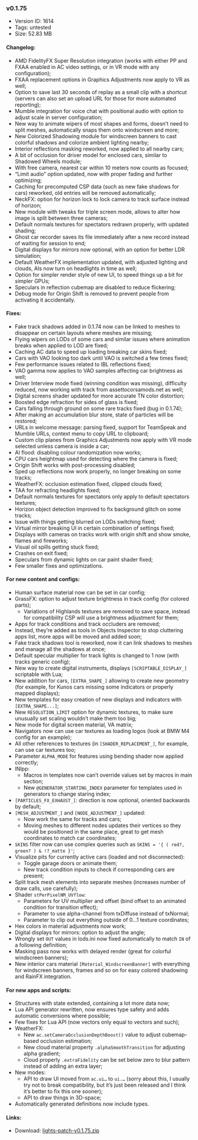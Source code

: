 ### v0.1.75

*   Version ID: 1614
*   Tags: untested
*   Size: 52.83 MB

#### Changelog:

*   AMD FidelityFX Super Resolution integration (works with either PP and FXAA enabled in AC video settings, or in VR mode with any configuration);
*   FXAA replacement options in Graphics Adjustments now apply to VR as well;
*   Option to save last 30 seconds of replay as a small clip with a shortcut (servers can also set an upload URL for those for more automated reporting);
*   Mumble integration for voice chat with positional audio with option to adjust scale in server configuration;
*   New way to animate wipers of most shapes and forms, doesn’t need to split meshes, automatically snaps them onto windscreen and more;
*   New Colorized Shadowing module for windscreen banners to cast colorful shadows and colorize ambient lighting nearby;
*   Interior reflections masking reworked, now applied to all nearby cars;
*   A bit of occlusion for driver model for enclosed cars, similar to Shadowed Wheels module;
*   With free camera, nearest car within 10 meters now counts as focused;
*   “Limit audio” option updated, now with proper fading and further optimizing;
*   Caching for precomputed CSP data (such as new fake shadows for cars) reworked, old entries will be removed automatically;
*   NeckFX: option for horizon lock to lock camera to track surface instead of horizon;
*   New module with tweaks for triple screen mode, allows to alter how image is split between three cameras;
*   Default normals textures for spectators redrawn properly, with updated shading;
*   Ghost car recorder saves its file immediately after a new record instead of waiting for session to end;
*   Digital displays for mirrors now optional, with an option for better LDR simulation;
*   Default WeatherFX implementation updated, with adjusted lighting and clouds, AIs now turn on headlights in time as well;
*   Option for simpler render style of new UI, to speed things up a bit for simpler GPUs;
*   Speculars in reflection cubemap are disabled to reduce flickering;
*   Debug mode for Origin Shift is removed to prevent people from activating it accidentally.

#### Fixes:

*   Fake track shadows added in 0.1.74 now can be linked to meshes to disappear on certain layouts where meshes are missing;
*   Flying wipers on LODs of some cars and similar issues where animation breaks when applied to LOD are fixed;
*   Caching AC data to speed up loading breaking car skins fixed;
*   Cars with VAO looking too dark until VAO is switched a few times fixed;
*   Few performance issues related to IBL reflections fixed;
*   VAO gamma now applies to VAO samples affecting car brightness as well;
*   Driver Interview mode fixed (winning condition was missing), difficulty reduced, now working with track from assettocorsamods.net as well;
*   Digital screens shader updated for more accurate TN color distortion;
*   Boosted edge refraction for sides of glass is fixed;
*   Cars falling through ground on some rare tracks fixed (bug in 0.1.74);
*   After making an accumulation blur store, state of particles will be restored;
*   URLs in welcome message: parsing fixed, support for TeamSpeak and Mumble URLs, context menu to copy URL to clipboard;
*   Custom clip planes from Graphics Adjustments now apply with VR mode selected unless camera is inside a car;
*   AI flood: disabling colour randomization now works;
*   CPU cars heightmap used for detecting where the camera is fixed;
*   Origin Shift works with post-processing disabled;
*   Sped up reflections now work properly, no longer breaking on some tracks;
*   WeatherFX: occlusion estimation fixed, clipped clouds fixed;
*   TAA for refracting headlights fixed;
*   Default normals textures for spectators only apply to default spectators textures;
*   Horizon object detection improved to fix background glitch on some tracks;
*   Issue with things getting blurred on LODs switching fixed;
*   Virtual mirror breaking UI in certain combination of settings fixed;
*   Displays with cameras on tracks work with origin shift and show smoke, flames and fireworks;
*   Visual oil spills getting stuck fixed;
*   Crashes on exit fixed;
*   Speculars from dynamic lights on car paint shader fixed;
*   Few smaller fixes and optimizations.

#### For new content and configs:

*   Human surface material now can be set in car config;
*   GrassFX: option to adjust texture brightness in track config (for colored parts);
    *   Variations of Highlands textures are removed to save space, instead for compatibility CSP will use a brightness adjustment for them;
*   Apps for track conditions and track occluders are removed;
*   Instead, they’re added as tools in Objects Inspector to stop cluttering apps list, more apps will be moved and added soon;
*   Fake track shadows tool is reworked, now it can link shadows to meshes and manage all the shadows at once;
*   Default specular multiplier for track lights is changed to 1 now (with tracks generic config);
*   New way to create digital instruments, displays `[SCRIPTABLE_DISPLAY_]` scriptable with Lua;
*   New addition for cars, `[EXTRA_SHAPE_]` allowing to create new geometry (for example, for Kunos cars missing some indicators or properly mapped displays);
*   New templates for easy creation of new displays and indicators with `[EXTRA_SHAPE...]`;
*   New `RESOLUTION_LIMIT` option for dynamic textures, to make sure unusually set scaling wouldn’t make them too big;
*   New mode for digital screen material, VA matrix;
*   Navigators now can use car textures as loading logos (look at BMW M4 config for an example);
*   All other references to textures (in `[SHADER_REPLACEMENT_]`, for example, can use car textures too;
*   Parameter `ALPHA_MODE` for features using bending shader now applied correctly;
*   INIpp:
    *   Macros in templates now can’t override values set by macros in main section;
    *   New `@GENERATOR_STARTING_INDEX` parameter for templates used in generators to change staring index;
*   `[PARTICLES_FX_EXHAUST_]`: direction is now optional, oriented backwards by default;
*   `[MESH_ADJUSTMENT_]` and `[NODE_ADJUSTMENT_]` updated:
    *   Now work the same for tracks and cars;
    *   Moving meshes to different nodes updates their vertices so they would be positioned in the same place, great to get mesh coordinates to match car coordinates;
*   `SKINS` filter now can use complex queries such as `SKINS = '{ ( red?, green? ) & !?_matte }'`;
*   Visualize pits for currently active cars (loaded and not disconnected):
    *   Toggle garage doors or animate them;
    *   New track condition inputs to check if corresponding cars are present;
*   Split track mesh elements into separate meshes (increases number of draw calls, use carefully);
*   Shader `stPerPixelNM_UVflow`:
    *   Parameters for UV multiplier and offset (bind offset to an animated condition for transition effect);
    *   Parameter to use alpha-channel from txDiffuse instead of txNormal;
    *   Parameter to clip out everything outside of 0…1 texture coordinates;
*   Hex colors in material adjustments now work;
*   Digital displays for mirrors: option to adjust the angle;
*   Wrongly set `OUT` values in lods.ini now fixed automatically to match `IN` of a following definition;
*   Masking pass now works with delayed render (great for colorful windscreen banners);
*   New interior cars material `[Material_WindscreenBanner]` with everything for windscreen banners, frames and so on for easy colored shadowing and RainFX integration.

#### For new apps and scripts:

*   Structures with state extended, containing a lot more data now;
*   Lua API generator rewritten, now ensures type safety and adds automatic conversions where possible;
*   Few fixes for Lua API (now vectors only equal to vectors and such);
*   WeatherFX:
    *   New `ac.setCameraOcclusionDepthBoost()` value to adjust cubemap-based occlusion estimation;
    *   New cloud material property `.alphaSmoothTransition` for adjusting alpha gradient;
    *   Cloud properly `.extraFidelity` can be set below zero to blur pattern instead of adding an extra layer;
*   New modes:
    *   API to draw UI moved from `ac.ui…` to `ui.…` (sorry about this, I usually try not to break compatibility, but it’s just been released and I think it’s better to fix this one sooner);
    *   API to draw things in 3D-space;
*   Automatically generated definitions now include types.

#### Links:

*   Download: [lights-patch-v0.1.75.zip](https://acstuff.ru/patch/?get=0.1.75)
